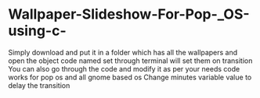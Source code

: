 # Wallpaper-Slideshow-For-Pop-_OS-using-c-
Simply download and put it in a folder which has all the wallpapers and open the object code named set through terminal will set them on transition 
You can also go through the code and modify it as  per your needs code works for pop os and all gnome based os 
Change minutes variable value to delay the transition 
